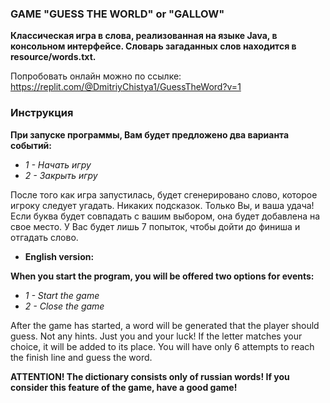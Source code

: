 ### GAME "GUESS THE WORLD" or "GALLOW"

**Классическая игра в слова, реализованная на языке Java, в консольном интерфейсе. 
Словарь загаданных слов находится в resource/words.txt.**

Попробовать онлайн можно по ссылке: https://replit.com/@DmitriyChistya1/GuessTheWord?v=1

### Инструкция
**При запуске программы, Вам будет предложено два варианта событий:**
- *1 - Начать игру*
- *2 - Закрыть игру*

После того как игра запустилась, будет сгенерировано слово, которое игроку следует угадать.
Никаких подсказок. Только Вы, и ваша удача!
Если буква будет совпадать с вашим выбором, она будет добавлена на свое место.
У Вас будет лишь 7 попыток, чтобы дойти до финиша и отгадать слово.

- **English version:**

**When you start the program, you will be offered two options for events:**
- *1 - Start the game*
- *2 - Close the game*

After the game has started, a word will be generated that the player should guess.
Not any hints. Just you and your luck!
If the letter matches your choice, it will be added to its place.
You will have only 6 attempts to reach the finish line and guess the word.


**ATTENTION! The dictionary consists only of russian words! 
If you consider this feature of the game, have a good game!**
